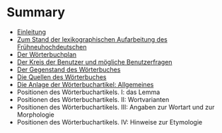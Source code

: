 # Summary

* [Einleitung](README.md)
* [Zum Stand der lexikographischen Aufarbeitung des Frühneuhochdeutschen](zum_stand_der_lexikographischen_aufarbeitung_des_f.md)
* [Der Wörterbuchplan](der_worterbuchplan.md)
* [Der Kreis der Benutzer und mögliche Benutzerfragen](der_kreis_der_benutzer_und_mogliche_benutzerfragen.md)
* [Der Gegenstand des Wörterbuches](der_gegenstand_des_worterbuches.md)
* [Die Quellen des Wörterbuches](die_quellen_des_worterbuches.md)
* [Die Anlage der Wörterbuchartikel: Allgemeines](die_anlage_der_worterbuchartikel_allgemeines.md)
* Positionen des Wörterbuchartikels. I: das Lemma
* Positionen des Wörterbuchartikels. II: Wortvarianten
* Positionen des Wörterbuchartikels. III: Angaben zur Wortart und zur Morphologie
* Positionen des Wörterbuchartikels. IV: Hinweise zur Etymologie


